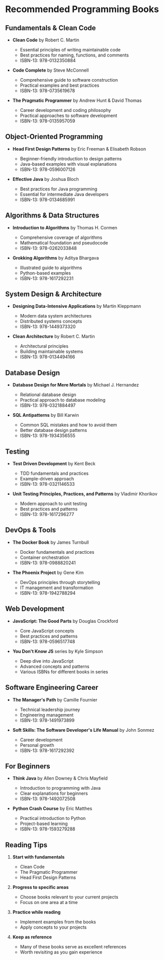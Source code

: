 # Recommended Programming Books

## Fundamentals & Clean Code
- **Clean Code** by Robert C. Martin
  - Essential principles of writing maintainable code
  - Best practices for naming, functions, and comments
  - ISBN-13: 978-0132350884

- **Code Complete** by Steve McConnell
  - Comprehensive guide to software construction
  - Practical examples and best practices
  - ISBN-13: 978-0735619678

- **The Pragmatic Programmer** by Andrew Hunt & David Thomas
  - Career development and coding philosophy
  - Practical approaches to software development
  - ISBN-13: 978-0135957059

## Object-Oriented Programming
- **Head First Design Patterns** by Eric Freeman & Elisabeth Robson
  - Beginner-friendly introduction to design patterns
  - Java-based examples with visual explanations
  - ISBN-13: 978-0596007126

- **Effective Java** by Joshua Bloch
  - Best practices for Java programming
  - Essential for intermediate Java developers
  - ISBN-13: 978-0134685991

## Algorithms & Data Structures
- **Introduction to Algorithms** by Thomas H. Cormen
  - Comprehensive coverage of algorithms
  - Mathematical foundation and pseudocode
  - ISBN-13: 978-0262033848

- **Grokking Algorithms** by Aditya Bhargava
  - Illustrated guide to algorithms
  - Python-based examples
  - ISBN-13: 978-1617292231

## System Design & Architecture
- **Designing Data-Intensive Applications** by Martin Kleppmann
  - Modern data system architectures
  - Distributed systems concepts
  - ISBN-13: 978-1449373320

- **Clean Architecture** by Robert C. Martin
  - Architectural principles
  - Building maintainable systems
  - ISBN-13: 978-0134494166

## Database Design
- **Database Design for Mere Mortals** by Michael J. Hernandez
  - Relational database design
  - Practical approach to database modeling
  - ISBN-13: 978-0321884497

- **SQL Antipatterns** by Bill Karwin
  - Common SQL mistakes and how to avoid them
  - Better database design patterns
  - ISBN-13: 978-1934356555

## Testing
- **Test Driven Development** by Kent Beck
  - TDD fundamentals and practices
  - Example-driven approach
  - ISBN-13: 978-0321146533

- **Unit Testing Principles, Practices, and Patterns** by Vladimir Khorikov
  - Modern approach to unit testing
  - Best practices and patterns
  - ISBN-13: 978-1617296277

## DevOps & Tools
- **The Docker Book** by James Turnbull
  - Docker fundamentals and practices
  - Container orchestration
  - ISBN-13: 978-0988820241

- **The Phoenix Project** by Gene Kim
  - DevOps principles through storytelling
  - IT management and transformation
  - ISBN-13: 978-1942788294

## Web Development
- **JavaScript: The Good Parts** by Douglas Crockford
  - Core JavaScript concepts
  - Best practices and patterns
  - ISBN-13: 978-0596517748

- **You Don't Know JS** series by Kyle Simpson
  - Deep dive into JavaScript
  - Advanced concepts and patterns
  - Various ISBNs for different books in series

## Software Engineering Career
- **The Manager's Path** by Camille Fournier
  - Technical leadership journey
  - Engineering management
  - ISBN-13: 978-1491973899

- **Soft Skills: The Software Developer's Life Manual** by John Sonmez
  - Career development
  - Personal growth
  - ISBN-13: 978-1617292392

## For Beginners
- **Think Java** by Allen Downey & Chris Mayfield
  - Introduction to programming with Java
  - Clear explanations for beginners
  - ISBN-13: 978-1492072508

- **Python Crash Course** by Eric Matthes
  - Practical introduction to Python
  - Project-based learning
  - ISBN-13: 978-1593279288

## Reading Tips
1. **Start with fundamentals**
   - Clean Code
   - The Pragmatic Programmer
   - Head First Design Patterns

2. **Progress to specific areas**
   - Choose books relevant to your current projects
   - Focus on one area at a time

3. **Practice while reading**
   - Implement examples from the books
   - Apply concepts to your projects

4. **Keep as reference**
   - Many of these books serve as excellent references
   - Worth revisiting as you gain experience